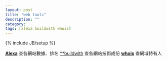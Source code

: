 ```yaml
---
layout: post
title: "web tools"
description: ""
category:
tags: [alexa buildwith whois]
---
```

{% include JB/setup %}

[**Alexa**](http://www.alexa.com/) 查各網站數據、排名
[**buildwith](http://builtwith.com/) 查各網站技術成份
[**whois**](http://www.whois365.com/tw/) 查網域持有人
